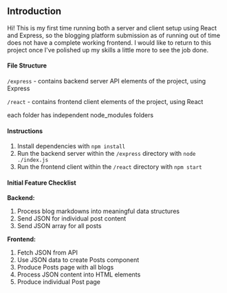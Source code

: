 ## Introduction

Hi! This is my first time running both a server and client setup using React and Express, so the blogging platform submission as of running out of time does not have a complete working frontend. I would like to return to this project once I've polished up my skills a little more to see the job done.

#### File Structure

`/express` - contains backend server API elements of the project, using Express

`/react` - contains frontend client elements of the project, using React

each folder has independent node_modules folders

#### Instructions

1. Install dependencies with `npm install`
2. Run the backend server within the `/express` directory with `node ./index.js`
3. Run the frontend client within the `/react` directory with `npm start`

#### Initial Feature Checklist

**Backend:**

1. Process blog markdowns into meaningful data structures
2. Send JSON for individual post content
3. Send JSON array for all posts

**Frontend:**

1. Fetch JSON from API
2. Use JSON data to create Posts component
3. Produce Posts page with all blogs
4. Process JSON content into HTML elements
5. Produce individual Post page